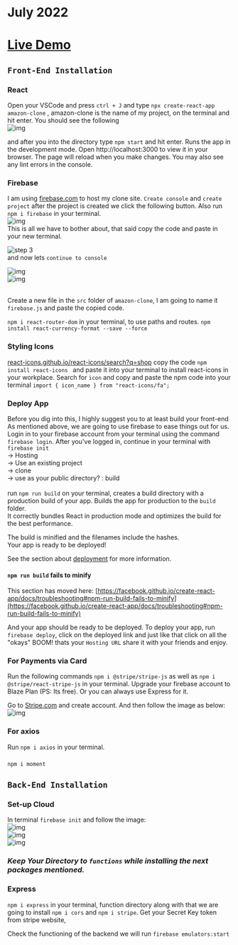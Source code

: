 # July 2022

# [Live Demo](https://clone-d14cb.web.app/)

## `Front-End Installation`

### React

Open your VSCode and press `ctrl + J` and type `npx create-react-app amazon-clone` , amazon-clone is the name of my project, on the terminal and hit enter.
You should see the following </br>
![img](https://cdn.discordapp.com/attachments/947060629066354689/999316178239496352/unknown.png)

and after you into the directory type `npm start` and hit enter. Runs the app in the development mode.
Open http://localhost:3000 to view it in your browser. The page will reload when you make changes. You may also see any lint errors in the console.

### Firebase

I am using [firebase.com](https://console.firebase.google.com/u/0/) to host my clone site. `Create console` and `create project` after the project is created we click the following button. Also run `npm i firebase` in your terminal.</br>
![img](https://cdn.discordapp.com/attachments/947060629066354689/999319460601139210/unknown.png)
</br>This is all we have to bother about, that said copy the code and paste in your new terminal.</br>

![step 3](https://cdn.discordapp.com/attachments/947060629066354689/999319127887970395/unknown.png)
</br>and now lets `continue to console` </br>

![img](https://cdn.discordapp.com/attachments/947060629066354689/999320341497262120/unknown.png) </br> ![img](https://cdn.discordapp.com/attachments/947060629066354689/999320549467635722/unknown.png)

</br>Create a new file in the `src` folder of `amazon-clone`, I am going to name it `firebase.js` and paste the copied code.

`npm i react-router-dom` in your terminal, to use paths and routes.
`npm install react-currency-format --save --force`

### Styling Icons

[react-icons.github.io/react-icons/search?q=shop](https://react-icons.github.io/react-icons/search?q=shop) copy the code `npm install react-icons ` and paste it into your terminal to install react-icons in your workplace. Search for `icon` and copy and paste the npm code into your terminal `import { icon_name } from "react-icons/fa";`

### Deploy App

Before you dig into this, I highly suggest you to at least build your front-end
As mentioned above, we are going to use firebase to ease things out for us. Login in to your firebase account from your terminal using the command `firebase login`. After you've logged in, continue in your terminal with `firebase init`
</br> -> Hosting </br>
-> Use an existing project </br>
-> clone </br>
-> use as your public directory? : build </br></br>
run `npm run build` on your terminal, creates a build directory with a production build of your app.
Builds the app for production to the `build` folder.\
It correctly bundles React in production mode and optimizes the build for the best performance.

The build is minified and the filenames include the hashes.\
Your app is ready to be deployed!

See the section about [deployment](https://facebook.github.io/create-react-app/docs/deployment) for more information.

#### `npm run build` fails to minify

This section has moved here: [https://facebook.github.io/create-react-app/docs/troubleshooting#npm-run-build-fails-to-minify](https://facebook.github.io/create-react-app/docs/troubleshooting#npm-run-build-fails-to-minify)

And your app should be ready to be deployed. To deploy your app, run `firebase deploy`, click on the deployed link and just like that click on all the "okays" BOOM! thats your `Hosting URL` share it with your friends and enjoy.

### For Payments via Card

Run the following commands `npm i @stripe/stripe-js` as well as `npm i @stripe/react-stripe-js` in your terminal.
Upgrade your firebase account to Blaze Plan (PS: Its free). Or you can always use Express for it.

Go to [Stripe.com](https://stripe.com/en-in) and create account. And then follow the image as below: </br>
![img](https://cdn.discordapp.com/attachments/947060629066354689/1001161684557238325/unknown.png)</br>

### For axios

Run `npm i axios` in your terminal.</br>

### 
`npm i moment`

## `Back-End Installation`

### Set-up Cloud

In terminal `firebase init` and follow the image: </br>
![img](https://cdn.discordapp.com/attachments/947060629066354689/1001179123621838848/unknown.png)</br>
![img](https://cdn.discordapp.com/attachments/947060629066354689/1001179198418845716/unknown.png)</br>
![img](https://cdn.discordapp.com/attachments/947060629066354689/1001179303440027690/unknown.png)</br>

### _**Keep Your Directory to `functions` while installing the next packages mentioned.**_

### Express

`npm i express` in your terminal, function directory along with that we are going to install `npm i cors` and `npm i stripe`. Get your Secret Key token from stripe website,

Check the functioning of the backend we will run `firebase emulators:start`
